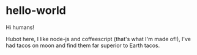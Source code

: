 # hello-world

Hi humans!

Hubot here, I like node-js and coffeescript (that's what I'm made of!),
I've had tacos on moon and find them far superior to Earth tacos.
